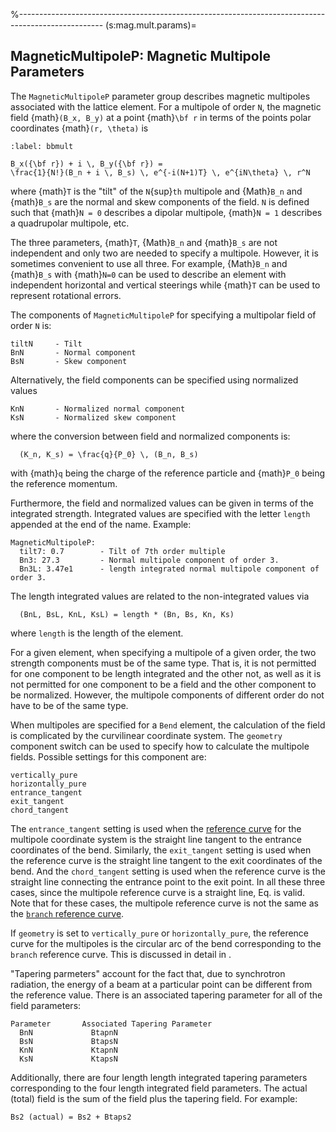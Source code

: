 %---------------------------------------------------------------------------------------------------
(s:mag.mult.params)=
## MagneticMultipoleP: Magnetic Multipole Parameters

The `MagneticMultipoleP` parameter group describes magnetic multipoles associated with the lattice
element. For a multipole of order `N`, the magnetic field {math}`(B_x, B_y)`
at a point {math}`\bf r` in terms of the points polar coordinates {math}`(r, \theta)` is
```{math}
:label: bbmult

B_x({\bf r}) + i \, B_y({\bf r}) = 
\frac{1}{N!}(B_n + i \, B_s) \, e^{-i(N+1)T} \, e^{iN\theta} \, r^N
```
where {math}`T` is the "tilt" of the `N`{sup}`th` multipole and {Math}`B_n` and {math}`B_s` are
the normal and skew components of the field. `N` is defined such that 
{math}`N = 0` describes a dipolar multipole, {math}`N = 1` describes a quadrupolar multipole, etc.

The three parameters, {math}`T`, {Math}`B_n` and {math}`B_s` are not independent and only two
are needed to specify a multipole. 
However, it is sometimes convenient to use all three. 
For example, {Math}`B_n` and {math}`B_s` with {math}`N=0` can be used to describe 
an element with independent horizontal and vertical steerings while {math}`T` can be used
to represent rotational errors.

The components of `MagneticMultipoleP` for specifying a multipolar field of order `N` is:
```{code} yaml
tiltN     - Tilt
BnN       - Normal component 
BsN       - Skew component
```

Alternatively, the field components can be specified using normalized values
```{code} yaml
KnN       - Normalized normal component 
KsN       - Normalized skew component
```
where the conversion between field and normalized components is:
```{math}
  (K_n, K_s) = \frac{q}{P_0} \, (B_n, B_s)
```
with {math}`q` being the charge of the reference particle and {math}`P_0` being the 
reference momentum.

Furthermore, the field and normalized values can be given in terms of the integrated strength.
Integrated values are specified with the letter 
`length` appended at the end of the name. Example:
```{code} yaml
MagneticMultipoleP:
  tilt7: 0.7        - Tilt of 7th order multiple
  Bn3: 27.3         - Normal multipole component of order 3.
  Bn3L: 3.47e1      - length integrated normal multipole component of order 3.
```
The length integrated values are related to the non-integrated values via
```{code} yaml
  (BnL, BsL, KnL, KsL) = length * (Bn, Bs, Kn, Ks)
```
where `length` is the length of the element.

For a given element, when specifying a multipole of a given order, 
the two strength components must be of the same type.
That is, it is not permitted for one component to be length integrated and the other not,
as well as it is not permitted for one component to be a field and the other component to be normalized.
However, the multipole components of different order do not have to be of the same type.

When multipoles are specified for a `Bend` element, the calculation of the field is
complicated by the curvilinear coordinate system.
The `geometry` component switch can be used to specify how to calculate the multipole fields. 
Possible settings for this component are:
```{code} yaml
vertically_pure
horizontally_pure
entrance_tangent
exit_tangent
chord_tangent
```
The `entrance_tangent` setting is used when the [reference curve](#s:coords) for the 
multipole coordinate system is the straight line tangent to the entrance coordinates of the bend. 
Similarly, the `exit_tangent` setting is used when the reference curve is the 
straight line tangent to the exit coordinates of the bend. And the `chord_tangent` setting is used
when the reference curve is the straight line connecting the entrance point to the
exit point. In all these three cases, since the multipole reference curve is a straight line, 
Eq. [](#bbmult) is valid.
Note that for these cases, the multipole reference curve 
is not the same as the [`branch` reference curve](#s:coords).

If `geometry` is set to `vertically_pure` or `horizontally_pure`, the reference curve
for the multipoles is the circular arc of the bend corresponding to the `branch` reference curve. 
This is discussed in detail in [](#c:multipole.bend).

"Tapering parmeters" account for the fact that, due to synchrotron radiation, the energy of a 
beam at a particular point can be different from the reference value. There is an
associated tapering parameter for all of the field parameters:
```{code} yaml
Parameter       Associated Tapering Parameter
  BnN             BtapnN
  BsN             BtapsN
  KnN             KtapnN
  KsN             KtapsN
```
Additionally, there are four length length integrated tapering parameters corresponding to the four
length integrated field parameters. The actual (total) field is the sum of the field plus
the tapering field. For example:
```{code} yaml
Bs2 (actual) = Bs2 + Btaps2
```
